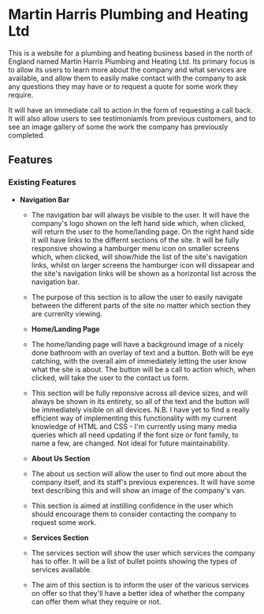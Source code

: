 # Martin Harris Plumbing and Heating Ltd

This is a website for a plumbing and heating business based in the north of England named Martin Harris Plumbing and Heating Ltd. Its primary focus is to allow its users to learn more about the company and what services are available, and allow them to easily make contact with the company to ask any questions they may have or to request a quote for some work they require. 

It will have an immediate call to action in the form of requesting a call back. It will also allow users to see testimoniamls from previous customers, and to see an image gallery of some the work the company has previously completed.

## Features

### Existing Features

- __Navigation Bar__

  - The navigation bar will always be visible to the user. It will have the company's logo shown on the left hand side which, when clicked, will return the user to the home/landing page. On the right hand side it will have links to the differnt sections of the site. It will be fully responsive showing a hamburger menu icon on smaller screens which, when clicked, will show/hide the list of the site's navigation links, whilst on larger screens the hamburger icon will dissapear and the site's navigation links will be shown as a horizontal list across the navigation bar.
  - The purpose of this section is to allow the user to easily navigate between the different parts of the site no matter which section they are currenlty viewing.

  - __Home/Landing Page__

  - The home/landing page will have a background image of a nicely done bathroom with an overlay of text and a button. Both will be eye catching, with the overall aim of immediately letting the user know what the site is about. The button will be a call to action which, when clicked, will take the user to the contact us form.
  - This section will be fully reponsive across all device sizes, and will always be shown in its entirety, so all of the text and the button will be immediately visible on all devices. N.B. I have yet to find a really efficient way of implementing this functionality with my current knowledge of HTML and CSS - I'm currently using many media queries which all need updating if the font size or font family, to name a few, are changed. Not ideal for future maintainability. 

   - __About Us Section__

   - The about us section will allow the user to find out more about the company itself, and its staff's previous experences. It will have some text describing this and will show an image of the company's van.
   - This section is aimed at instilling confidence in the user which should encourage them to consider contacting the company to request some work.

   - __Services Section__

   - The services section will show the user which services the company has to offer. It will be a list of bullet points showing the types of services available.
   - The aim of this section is to inform the user of the various services on offer so that they'll have a better idea of whether the company can offer them what they require or not.
